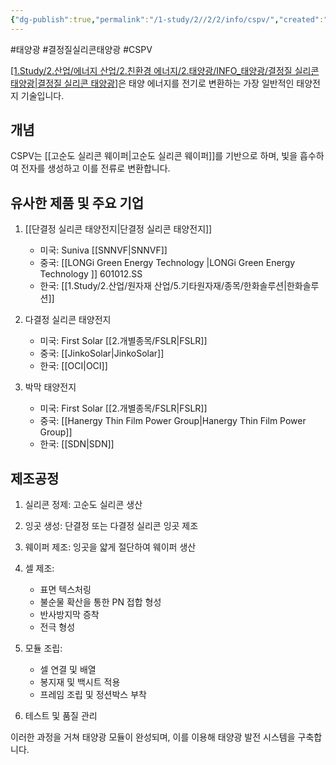 ```yaml
---
{"dg-publish":true,"permalink":"/1-study/2//2/2/info/cspv/","created":"2024-12-31T09:45:05.898+09:00","updated":"2025-06-03T20:07:21.030+09:00"}
---
```


#태양광 #결정질실리콘태양광 #CSPV

[[1.Study/2.산업/에너지 산업/2.친환경 에너지/2.태양광/INFO_태양광/결정질 실리콘 태양광\|결정질 실리콘 태양광]](CSPV)은 태양 에너지를 전기로 변환하는 가장 일반적인 태양전지 기술입니다.

## 개념

CSPV는 [[고순도 실리콘 웨이퍼\|고순도 실리콘 웨이퍼]]를 기반으로 하며, 빛을 흡수하여 전자를 생성하고 이를 전류로 변환합니다.

## 유사한 제품 및 주요 기업

1. [[단결정 실리콘 태양전지\|단결정 실리콘 태양전지]]
    
    - 미국: Suniva [[SNNVF\|SNNVF]]
    - 중국: [[LONGi Green Energy Technology \|LONGi Green Energy Technology ]] 601012.SS
    - 한국: [[1.Study/2.산업/원자재 산업/5.기타원자재/종목/한화솔루션\|한화솔루션]] 
    
2. 다결정 실리콘 태양전지
    
    - 미국: First Solar [[2.개별종목/FSLR\|FSLR]]
    - 중국: [[JinkoSolar\|JinkoSolar]]
    - 한국: [[OCI\|OCI]]
    
3. 박막 태양전지
    
    - 미국: First Solar [[2.개별종목/FSLR\|FSLR]]
    - 중국: [[Hanergy Thin Film Power Group\|Hanergy Thin Film Power Group]]
    - 한국: [[SDN\|SDN]] 
    

## 제조공정

1. 실리콘 정제: 고순도 실리콘 생산
2. 잉곳 생성: 단결정 또는 다결정 실리콘 잉곳 제조
3. 웨이퍼 제조: 잉곳을 얇게 절단하여 웨이퍼 생산
4. 셀 제조:
    
    - 표면 텍스처링
    - 불순물 확산을 통한 PN 접합 형성
    - 반사방지막 증착
    - 전극 형성
    
5. 모듈 조립:
    
    - 셀 연결 및 배열
    - 봉지재 및 백시트 적용
    - 프레임 조립 및 정션박스 부착
    
6. 테스트 및 품질 관리

이러한 과정을 거쳐 태양광 모듈이 완성되며, 이를 이용해 태양광 발전 시스템을 구축합니다.